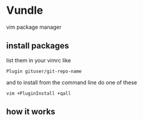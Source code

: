 # Vundle

vim package manager

## install packages

list them in your vimrc like

`Plugin gituser/git-repo-name`

and to install from the command line do one of these

`vim +PluginInstall +qall`

## how it works
